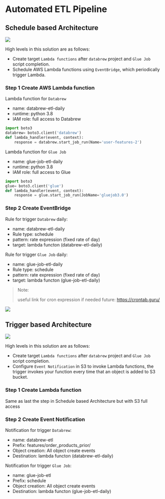 # Automated ETL Pipeline

## **Schedule based Architecture**
![](/Project_part5_v3/assets/Automated%20ETL%20Pipeline%20(Schedule%20Based).jpg)

High levels in this solution are as follows:

* Create target `Lambda functions` after `databrew` project and `Glue Job` script completion.
* Schedule AWS Lambda functions using `EventBridge`, which periodically trigger Lambda.


### Step 1 Create AWS Lambda function 
Lambda function for `Databrew`
* name: databrew-etl-daily
* runtime: python 3.8
* IAM role: full access to Databrew

```py
import boto3
databrew= boto3.client('databrew')
def lambda_handler(event, context):    
    response = databrew.start_job_run(Name='user-features-2')
```

Lambda function for `Glue Job`
* name: glue-job-etl-daily
* runtime: python 3.8
* IAM role: full access to Glue

```py
import boto3
glue= boto3.client('glue')
def lambda_handler(event, context):    
    response = glue.start_job_run(JobName='gluejob3.0')
```

### Step 2 Create EventBridge

Rule for trigger `Databrew` daily:
* name: databrew-etl-daily
* Rule type: schedule 
* pattern: rate expression (fixed rate of day)
* target: lambda functon (databrew-etl-daily)

Rule for trigger `Glue Job` daily:
* name: glue-job-etl-daily
* Rule type: schedule 
* pattern: rate expression (fixed rate of day)
* target: lambda functon (glue-job-etl-daily)

> Note:
>
> useful link for cron expression if needed future: https://crontab.guru/

![](/Project_part5_v3/assets/eb-lambda-log.png)

## **Trigger based Architecture**
![](/Project_part5_v3/assets/Automated%20ETL%20Pipeline%20(Trigger%20Based).jpg)

High levels in this solution are as follows:

* Create target `Lambda functions` after `databrew` project and `Glue Job` script completion.
* Configure `Event Notification` in S3 to invoke Lambda functions, the trigger invokes your function every time that an object is added to S3 bucket.

### Step 1 Create Lambda function 
Same as last the step in Schedule based Architecture but with S3 full access

### Step 2 Create Event Notification
Notification for trigger `Databrew`:
* name: databrew-etl
* Prefix: features/order_products_prior/ 
* Object creation: All object create events
* Destination: lambda functon (databrew-etl-daily)

Notification for trigger `Glue Job`:
* name: glue-job-etl
* Prefix: schedule 
* Object creation: All object create events
* Destination: lambda functon (glue-job-etl-daily)